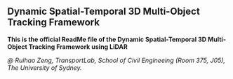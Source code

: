 ## Dynamic Spatial-Temporal 3D Multi-Object Tracking Framework

**This is the official ReadMe file of the Dynamic Spatial-Temporal 3D Multi-Object Tracking Framework using LiDAR**

*@ Ruihao Zeng, TransportLab, School of Civil Engineeing (Room 375, J05), The University of Sydney.*

